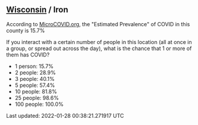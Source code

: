 
## [Wisconsin](/united-states/wisconsin) / Iron

According to [MicroCOVID.org](http://microcovid.org),
the "Estimated Prevalence" of COVID in this county is 15.7%

If you interact with a certain number of people in this location
(all at once in a group, or spread out across the day), what is the chance that
1 or more of them has COVID?

- 1 person: 15.7%
- 2 people: 28.9%
- 3 people: 40.1%
- 5 people: 57.4%
- 10 people: 81.8%
- 25 people: 98.6%
- 100 people: 100.0%

Last updated: 2022-01-28 00:38:21.271917 UTC
